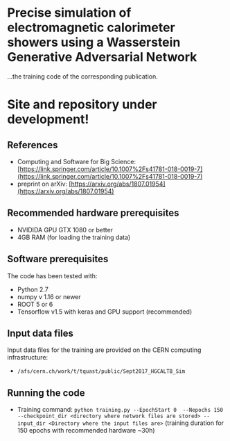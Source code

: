 
# Precise simulation of electromagnetic calorimeter showers using a Wasserstein Generative Adversarial Network
...the training code of the corresponding publication.

# Site and repository under development!

## References
* Computing and Software for Big Science: [https://link.springer.com/article/10.1007%2Fs41781-018-0019-7](https://link.springer.com/article/10.1007%2Fs41781-018-0019-7)
* preprint on arXiv: [https://arxiv.org/abs/1807.01954](https://arxiv.org/abs/1807.01954)


## Recommended hardware prerequisites
- NVIDIDA GPU GTX 1080 or better
- 4GB RAM (for loading the training data)

## Software prerequisites
The code has been tested with:
- Python 2.7
- numpy v 1.16 or newer
- ROOT 5 or 6
- Tensorflow v1.5 with keras and GPU support (recommended)

## Input data files
Input data files for the training are provided on the CERN computing infrastructure:
- ```/afs/cern.ch/work/t/tquast/public/Sept2017_HGCALTB_Sim```

## Running the code
- Training command: ```python training.py --EpochStart 0  --Nepochs 150 --checkpoint_dir <directory where network files are stored> --input_dir <Directory where the input files are>``` (training duration for 150 epochs with recommended hardware ~30h)
